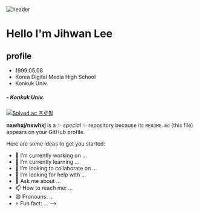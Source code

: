
![header](https://capsule-render.vercel.app/api?type=waving&color=auto&height=200&section=header&text=sosoEasyHwan&fontSize=90)
# Hello I'm Jihwan Lee

## profile
* 1999.05.08
* Korea Digital Media High School
* Konkuk Univ.
##### - Konkuk Univ.

[![Solved.ac
프로필](http://mazassumnida.wtf/api/generate_badge?boj=wlghks0508)](https://solved.ac/wlghks0508)
  
**nxwhxj/nxwhxj** is a ✨ _special_ ✨ repository because its `README.md` (this file) appears on your GitHub profile.

Here are some ideas to get you started:

- 🔭 I’m currently working on ...
- 🌱 I’m currently learning ...
- 👯 I’m looking to collaborate on ...
- 🤔 I’m looking for help with ...
- 💬 Ask me about ...
- 📫 How to reach me: ...
- 😄 Pronouns: ...
- ⚡ Fun fact: ...
-->
